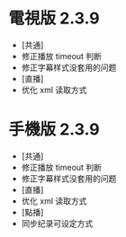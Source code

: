 # 電視版 2.3.9

* [共通]
* 修正播放 timeout 判断
* 修正字幕样式没套用的问题
* [直播]
* 优化 xml 读取方式

# 手機版 2.3.9

* [共通]
* 修正播放 timeout 判断
* 修正字幕样式没套用的问题
* [直播]
* 优化 xml 读取方式
* [點播]
* 同步纪录可设定方式